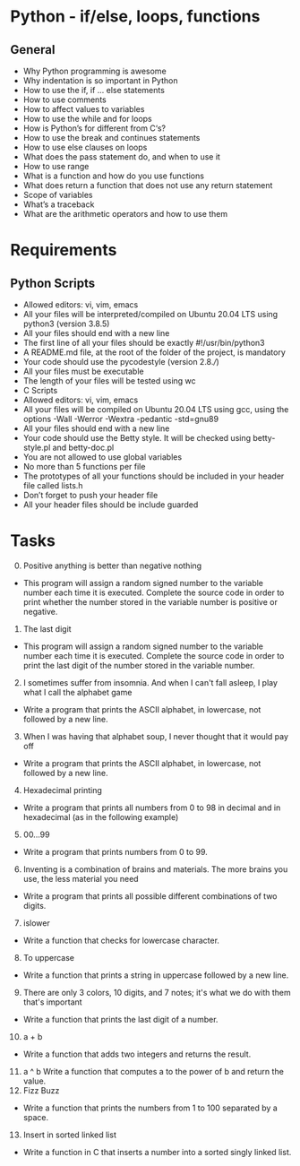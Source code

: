 # Python - if/else, loops, functions #

## General ##
* Why Python programming is awesome
* Why indentation is so important in Python
* How to use the if, if ... else statements
* How to use comments
* How to affect values to variables
* How to use the while and for loops
* How is Python’s for different from C‘s?
* How to use the break and continues statements
* How to use else clauses on loops
* What does the pass statement do, and when to use it
* How to use range
* What is a function and how do you use functions
* What does return a function that does not use any return statement
* Scope of variables
* What’s a traceback
* What are the arithmetic operators and how to use them

# Requirements #
## Python Scripts ##
- Allowed editors: vi, vim, emacs
- All your files will be interpreted/compiled on Ubuntu 20.04 LTS using python3 (version 3.8.5)
- All your files should end with a new line
- The first line of all your files should be exactly #!/usr/bin/python3
- A README.md file, at the root of the folder of the project, is mandatory
- Your code should use the pycodestyle (version 2.8.*/*)
- All your files must be executable
- The length of your files will be tested using wc
- C Scripts
- Allowed editors: vi, vim, emacs
- All your files will be compiled on Ubuntu 20.04 LTS using gcc, using the options -Wall -Werror -Wextra -pedantic -std=gnu89
- All your files should end with a new line
- Your code should use the Betty style. It will be checked using betty-style.pl and betty-doc.pl
- You are not allowed to use global variables
- No more than 5 functions per file
- The prototypes of all your functions should be included in your header file called lists.h
- Don’t forget to push your header file
- All your header files should be include guarded

# Tasks #
0. Positive anything is better than negative nothing
- This program will assign a random signed number to the variable number each time it is executed. Complete the source code in order to print whether the number stored in the variable number is positive or negative.
1. The last digit
- This program will assign a random signed number to the variable number each time it is executed. Complete the source code in order to print the last digit of the number stored in the variable number.
2. I sometimes suffer from insomnia. And when I can't fall asleep, I play what I call the alphabet game
- Write a program that prints the ASCII alphabet, in lowercase, not followed by a new line.
3. When I was having that alphabet soup, I never thought that it would pay off
- Write a program that prints the ASCII alphabet, in lowercase, not followed by a new line.
4. Hexadecimal printing
- Write a program that prints all numbers from 0 to 98 in decimal and in hexadecimal (as in the following example)
5. 00...99
- Write a program that prints numbers from 0 to 99.
6. Inventing is a combination of brains and materials. The more brains you use, the less material you need
- Write a program that prints all possible different combinations of two digits.
7. islower
- Write a function that checks for lowercase character.
8. To uppercase
- Write a function that prints a string in uppercase followed by a new line.
9. There are only 3 colors, 10 digits, and 7 notes; it's what we do with them that's important
- Write a function that prints the last digit of a number.
10. a + b
- Write a function that adds two integers and returns the result.
11. a ^ b
Write a function that computes a to the power of b and return the value.
12. Fizz Buzz
- Write a function that prints the numbers from 1 to 100 separated by a space.
13. Insert in sorted linked list
- Write a function in C that inserts a number into a sorted singly linked list.
